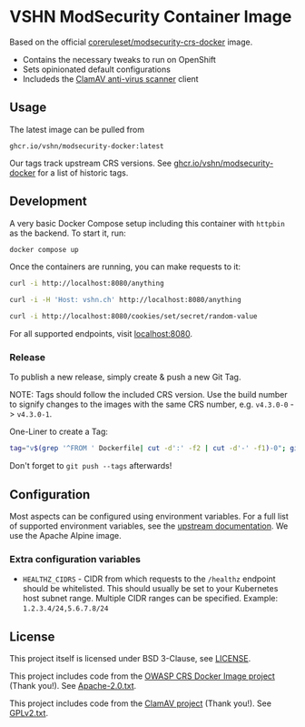 # VSHN ModSecurity Container Image

Based on the official [coreruleset/modsecurity-crs-docker](https://github.com/coreruleset/modsecurity-crs-docker) image.

- Contains the necessary tweaks to run on OpenShift
- Sets opinionated default configurations
- Includeds the [ClamAV anti-virus scanner](https://www.clamav.net/) client

## Usage

The latest image can be pulled from

    ghcr.io/vshn/modsecurity-docker:latest

Our tags track upstream CRS versions.
See [ghcr.io/vshn/modsecurity-docker](https://github.com/vshn/modsecurity-docker/pkgs/container/modsecurity-docker) for a list of historic tags.

## Development

A very basic Docker Compose setup including this container with `httpbin` as the backend. To start it, run:

```sh
docker compose up
```

Once the containers are running, you can make requests to it:

```sh
curl -i http://localhost:8080/anything

curl -i -H 'Host: vshn.ch' http://localhost:8080/anything

curl -i http://localhost:8080/cookies/set/secret/random-value
```

For all supported endpoints, visit [localhost:8080](http://localhost:8080/).

### Release

To publish a new release, simply create & push a new Git Tag.

NOTE: Tags should follow the included CRS version. Use the build number to signify changes to the images with the same CRS number, e.g. `v4.3.0-0` -> `v4.3.0-1`.

One-Liner to create a Tag:

```sh
tag="v$(grep '^FROM ' Dockerfile| cut -d':' -f2 | cut -d'-' -f1)-0"; git tag -s "$tag" -m "$tag"
```

Don't forget to `git push --tags` afterwards!

## Configuration

Most aspects can be configured using environment variables.
For a full list of supported environment variables, see the [upstream documentation][upstream].
We use the Apache Alpine image.

### Extra configuration variables

- `HEALTHZ_CIDRS` - CIDR from which requests to the `/healthz` endpoint should be whitelisted.
  This should usually be set to your Kubernetes host subnet range.
  Multiple CIDR ranges can be specified.
  Example: `1.2.3.4/24,5.6.7.8/24`

## License

This project itself is licensed under BSD 3-Clause, see [LICENSE](./LICENSE).

This project includes code from the [OWASP CRS Docker Image project][upstream] (Thank you!). See [Apache-2.0.txt](Apache-2.0.txt).

This project includes code from the [ClamAV project][clamav] (Thank you!). See [GPLv2.txt](GPLv2.txt).

[upstream]: https://github.com/coreruleset/modsecurity-crs-docker
[clamav]: https://www.clamav.net/
